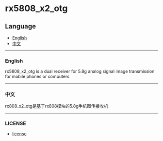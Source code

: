 # rx5808_x2_otg

## Language

- [English](#english)
- [中文](#中文)

---

### English

rx5808_x2_otg is a dual receiver for 5.8g analog signal image transmission for mobile phones or computers

---

### 中文

rx808_x2_otg是基于rx808模块的5.8g手机图传接收机

---

### LICENSE

- [license](LICENSE)
